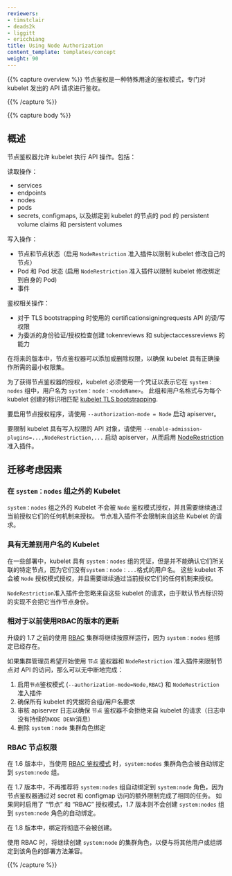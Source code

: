 ```yaml
---
reviewers:
- timstclair
- deads2k
- liggitt
- ericchiang
title: Using Node Authorization
content_template: templates/concept
weight: 90
---
```

<!-- 
---
reviewers:
- timstclair
- deads2k
- liggitt
- ericchiang
title: Using Node Authorization
content_template: templates/concept
weight: 90
---
-->

{{% capture overview %}}
节点鉴权是一种特殊用途的鉴权模式，专门对 kubelet 发出的 API 请求进行鉴权。
<!-- 
Node authorization is a special-purpose authorization mode that specifically authorizes API requests made by kubelets.
-->
{{% /capture %}}

{{% capture body %}}
## 概述
<!-- 
## Overview 
-->

节点鉴权器允许 kubelet 执行 API 操作。包括：
<!-- 
The Node authorizer allows a kubelet to perform API operations. This includes: 
-->

读取操作：
<!-- 
Read operations: 
-->

* services
* endpoints
* nodes
* pods
* secrets, configmaps, 以及绑定到 kubelet 的节点的 pod 的 persistent volume claims 和 persistent volumes 
<!-- 
* services
* endpoints
* nodes
* pods
* secrets, configmaps, persistent volume claims and persistent volumes related to pods bound to the kubelet's node 
-->

写入操作：
<!-- 
Write operations: 
-->

*  节点和节点状态（启用 `NodeRestriction` 准入插件以限制 kubelet 修改自己的节点）
* Pod 和 Pod 状态 (启用 `NodeRestriction` 准入插件以限制 kubelet 修改绑定到自身的 Pod)
*  事件
<!-- 
* nodes and node status (enable the `NodeRestriction` admission plugin to limit a kubelet to modify its own node)
* pods and pod status (enable the `NodeRestriction` admission plugin to limit a kubelet to modify pods bound to itself)
* events 
-->

鉴权相关操作：
<!-- 
Auth-related operations: 
-->

*  对于 TLS bootstrapping 时使用的 certificationsigningrequests API 的读/写权限
*  为委派的身份验证/授权检查创建 tokenreviews 和 subjectaccessreviews 的能力
<!-- 
* read/write access to the certificationsigningrequests API for TLS bootstrapping
* the ability to create tokenreviews and subjectaccessreviews for delegated authentication/authorization checks 
-->

在将来的版本中，节点鉴权器可以添加或删除权限，以确保 kubelet 具有正确操作所需的最小权限集。
<!-- 
In future releases, the node authorizer may add or remove permissions to ensure kubelets
have the minimal set of permissions required to operate correctly. 
-->

为了获得节点鉴权器的授权，kubelet 必须使用一个凭证以表示它在 `system：nodes` 组中，用户名为 `system：node：<nodeName>`。
此组和用户名格式与为每个 kubelet 创建的标识相匹配 [kubelet TLS bootstrapping](/docs/reference/command-line-tools-reference/kubelet-tls-bootstrapping/). 
<!-- 
In order to be authorized by the Node authorizer, kubelets must use a credential that identifies them as 
being in the `system:nodes` group, with a username of `system:node:<nodeName>`.
This group and user name format match the identity created for each kubelet as part of 
[kubelet TLS bootstrapping](/docs/reference/command-line-tools-reference/kubelet-tls-bootstrapping/). 
-->

要启用节点授权程序，请使用 `--authorization-mode = Node` 启动 apiserver。
<!-- 
To enable the Node authorizer, start the apiserver with `--authorization-mode=Node`. 
-->

要限制 kubelet 具有写入权限的 API 对象，请使用 `--enable-admission-plugins=...,NodeRestriction,...` 启动 apiserver，从而启用 [NodeRestriction](/docs/reference/access-authn-authz/admission-controllers#NodeRestriction) 准入插件。
<!-- 
To limit the API objects kubelets are able to write, enable the [NodeRestriction](/docs/reference/access-authn-authz/admission-controllers#NodeRestriction) admission plugin by starting the apiserver with `--enable-admission-plugins=...,NodeRestriction,...`
 -->

## 迁移考虑因素
<!-- 
## Migration considerations 
-->

### 在 `system：nodes` 组之外的 Kubelet
<!-- 
### Kubelets outside the `system:nodes` group 
-->

`system：nodes` 组之外的 Kubelet 不会被 `Node` 鉴权模式授权，并且需要继续通过当前授权它们的任何机制来授权。
节点准入插件不会限制来自这些 Kubelet 的请求。
<!-- 
Kubelets outside the `system:nodes` group would not be authorized by the `Node` authorization mode,
and would need to continue to be authorized via whatever mechanism currently authorizes them.
The node admission plugin would not restrict requests from these kubelets. 
-->

### 具有无差别用户名的 Kubelet
<!-- 
### Kubelets with undifferentiated usernames 
-->

在一些部署中，kubelet 具有 `system：nodes` 组的凭证，但是并不能确认它们所关联的特定节点，因为它们没有`system：node：...`格式的用户名。
这些 kubelet 不会被 `Node` 授权模式授权，并且需要继续通过当前授权它们的任何机制来授权。
<!-- 
In some deployments, kubelets have credentials that place them in the `system:nodes` group,
but do not identify the particular node they are associated with,
because they do not have a username in the `system:node:...` format.
These kubelets would not be authorized by the `Node` authorization mode,
and would need to continue to be authorized via whatever mechanism currently authorizes them. 
-->

`NodeRestriction`准入插件会忽略来自这些 kubelet 的请求，由于默认节点标识符的实现不会把它当作节点身份。
<!-- 
The `NodeRestriction` admission plugin would ignore requests from these kubelets,
since the default node identifier implementation would not consider that a node identity. 
-->

### 相对于以前使用RBAC的版本的更新
<!-- 
### Upgrades from previous versions using RBAC 
-->

升级的 1.7 之前的使用 [RBAC](/docs/reference/access-authn-authz/rbac/) 集群将继续按原样运行，因为 `system：nodes` 组绑定已经存在。
<!-- 
Upgraded pre-1.7 clusters using [RBAC](/docs/reference/access-authn-authz/rbac/) will continue functioning as-is because the `system:nodes` group binding will already exist.
-->

如果集群管理员希望开始使用 `节点` 鉴权器和 `NodeRestriction` 准入插件来限制节点对 API 的访问，那么可以无中断地完成：
<!-- 
If a cluster admin wishes to start using the `Node` authorizer and `NodeRestriction` admission plugin
to limit node access to the API, that can be done non-disruptively:
 -->

1. 启用`节点`鉴权模式 (`--authorization-mode=Node,RBAC`) 和 `NodeRestriction` 准入插件
2. 确保所有 kubelet 的凭据符合组/用户名要求
3. 审核 apiserver 日志以确保 `节点` 鉴权器不会拒绝来自 kubelet 的请求（日志中没有持续的`NODE DENY`消息）
4. 删除 `system：node` 集群角色绑定
<!-- 
1. Enable the `Node` authorization mode (`--authorization-mode=Node,RBAC`) and the `NodeRestriction` admission plugin
2. Ensure all kubelets' credentials conform to the group/username requirements
3. Audit apiserver logs to ensure the `Node` authorizer is not rejecting requests from kubelets (no persistent `NODE DENY` messages logged)
4. Delete the `system:node` cluster role binding 
-->

### RBAC 节点权限
<!-- 
### RBAC Node Permissions 
-->

在 1.6 版本中，当使用 [RBAC 鉴权模式](/docs/reference/access-authn-authz/rbac/) 时，`system:nodes` 集群角色会被自动绑定到 `system:node` 组。
<!-- 
In 1.6, the `system:node` cluster role was automatically bound to the `system:nodes` group when using the [RBAC Authorization mode](/docs/reference/access-authn-authz/rbac/). 
-->

在 1.7 版本中，不再推荐将 `system:nodes` 组自动绑定到 `system:node` 角色，因为节点鉴权器通过对 secret 和 configmap 访问的额外限制完成了相同的任务。
如果同时启用了 “节点” 和 “RBAC” 授权模式，1.7 版本则不会创建 `system:nodes` 组到 `system:node` 角色的自动绑定。
<!-- 
In 1.7, the automatic binding of the `system:nodes` group to the `system:node` role is deprecated
because the node authorizer accomplishes the same purpose with the benefit of additional restrictions
on secret and configmap access. If the `Node` and `RBAC` authorization modes are both enabled,
the automatic binding of the `system:nodes` group to the `system:node` role is not created in 1.7. 
-->

在 1.8 版本中，绑定将彻底不会被创建。
<!-- 
In 1.8, the binding will not be created at all. 
-->

使用 RBAC 时，将继续创建 `system:node` 的集群角色，以便与将其他用户或组绑定到该角色的部署方法兼容。
<!-- 
When using RBAC, the `system:node` cluster role will continue to be created,
for compatibility with deployment methods that bind other users or groups to that role. 
-->
{{% /capture %}}
